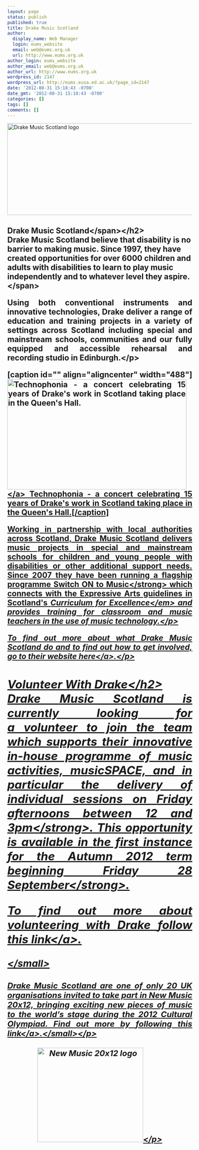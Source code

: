 ```yaml
---
layout: page
status: publish
published: true
title: Drake Music Scotland
author:
  display_name: Web Manager
  login: eums_website
  email: web@eums.org.uk
  url: http://www.eums.org.uk
author_login: eums_website
author_email: web@eums.org.uk
author_url: http://www.eums.org.uk
wordpress_id: 2147
wordpress_url: http://eums.eusa.ed.ac.uk/?page_id=2147
date: '2012-08-31 15:18:43 -0700'
date_gmt: '2012-08-31 15:18:43 -0700'
categories: []
tags: []
comments: []
---
```

<p><img src="http:&#47;&#47;eums.eusa.ed.ac.uk&#47;wp-content&#47;uploads&#47;images&#47;w620&#47;drake.png" alt="Drake Music Scotland logo" width="620" height="250" &#47;></p>
<h2><span style="text-align: justify;">Drake Music Scotland<&#47;span><&#47;h2><br />
<span style="text-align: justify;">Drake Music Scotland believe that&nbsp;disability is no barrier to making music. Since 1997, they have created opportunities for over 6000 children and adults with disabilities to&nbsp;learn to play music independently and to whatever level they aspire.<&#47;span></p>
<p style="text-align: justify;">Using both conventional instruments and innovative technologies, Drake deliver a range of education and training projects in a variety of settings across Scotland including special and mainstream schools, communities and our fully equipped and accessible rehearsal and recording studio in Edinburgh.<&#47;p></p>
<p>[caption id="" align="aligncenter" width="488"]<a href="http:&#47;&#47;eums.eusa.ed.ac.uk&#47;wp-content&#47;uploads&#47;images&#47;h500&#47;projects&#47;drake02.jpg"><img class=" " title="Technophonia - a concert celebrating 15 years of Drake's work in Scotland taking place in the Queen's Hall." src="http:&#47;&#47;eums.eusa.ed.ac.uk&#47;wp-content&#47;uploads&#47;images&#47;h500&#47;projects&#47;drake02.jpg" alt="Technophonia - a concert celebrating 15 years of Drake's work in Scotland taking place in the Queen's Hall." width="488" height="300" &#47;><&#47;a> Technophonia - a concert celebrating 15 years of Drake's work in Scotland taking place in the Queen's Hall.[&#47;caption]</p>
<p style="text-align: justify;">Working in partnership with local authorities across Scotland, Drake Music Scotland delivers music projects in special and mainstream schools for children and young people with disabilities or other additional support needs. Since 2007 they have been running a flagship programme&nbsp;<strong>Switch ON to Music<&#47;strong>&nbsp;which connects with the Expressive Arts guidelines in Scotland's&nbsp;<em>Curriculum for Excellence<&#47;em>&nbsp;and provides training for classroom and music teachers in the use of music technology.<&#47;p></p>
<p style="text-align: justify;">To find out more about what Drake Music Scotland do and to find out how to get involved, <a title="Drake Music Scotland homepage" href="http:&#47;&#47;www.drakemusicscotland.org&#47;" target="_blank">go to their website here<&#47;a>.<&#47;p></p>
<h2 style="text-align: justify;">Volunteer With Drake<&#47;h2><br />
Drake Music Scotland is currently looking for a&nbsp;volunteer&nbsp;to join the team which supports their innovative in-house programme of music activities, musicSPACE, and in particular the delivery of individual sessions on&nbsp;<strong>Friday afternoons between 12 and 3pm<&#47;strong>. This opportunity is available in the first instance for the Autumn 2012 term beginning&nbsp;<strong>Friday 28 September<&#47;strong>.</p>
<p>To find out more about volunteering with Drake&nbsp;<a title="Vacancies - Drake Music Scotland" href="http:&#47;&#47;www.drakemusicscotland.org&#47;get-involved&#47;vacancies&#47;" target="_blank">follow this link<&#47;a>.<br />
<small><br />
<&#47;small></p>
<p style="text-align: justify;"><small>Drake Music Scotland are one of only 20 UK organisations invited to take part in New Music 20x12, bringing exciting new pieces of music to the world&rsquo;s stage during the 2012 Cultural Olympiad. Find out more by <a title="Drake Music Scotland website" href="http:&#47;&#47;www.drakemusicscotland.org&#47;news&#47;triumphant-technophonia&#47;" target="_blank">following this link<&#47;a>.<&#47;small><&#47;p></p>
<p style="text-align: center;"><img src="http:&#47;&#47;www.prsformusicfoundation.com&#47;images&#47;pages&#47;63&#47;newlogo288x257.jpg" alt="New Music 20x12 logo" width="288" height="257" &#47;><&#47;p></p>
